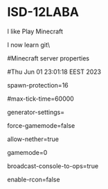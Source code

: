 # ISD-12LABA
I like Play Minecraft

I now learn git\

#Minecraft server properties

#Thu Jun 01 23:01:18 EEST 2023

spawn-protection=16

#max-tick-time=60000

generator-settings=

force-gamemode=false

allow-nether=true

gamemode=0

broadcast-console-to-ops=true

enable-rcon=false

